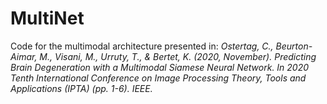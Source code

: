 # MultiNet

Code for the multimodal architecture presented in: *Ostertag, C., Beurton-Aimar, M., Visani, M., Urruty, T., & Bertet, K. (2020, November). Predicting Brain Degeneration with a Multimodal Siamese Neural Network. In 2020 Tenth International Conference on Image Processing Theory, Tools and Applications (IPTA) (pp. 1-6). IEEE.*
